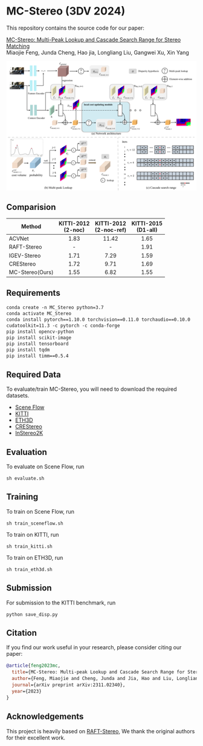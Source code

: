 # MC-Stereo (3DV 2024)

This repository contains the source code for our paper:

[MC-Stereo: Multi-Peak Lookup and Cascade Search Range for Stereo Matching](https://arxiv.org/pdf/2311.02340.pdf)<br/>
Miaojie Feng, Junda Cheng, Hao jia, Longliang Liu, Gangwei Xu, Xin Yang<br/>

<img src="./images/MC-Stereo.png">

[//]: # (<img src="./images/vis_kitti.png">)

## Comparision

| Method          | KITTI-2012<br>(2-noc) | KITTI-2012<br>(2-noc-ref) | KITTI-2015<br>(D1-all) |
| --------------- |:---------------------:|:-------------------------:|:----------------------:|
| ACVNet          | 1.83                  | 11.42                     | 1.65                   |
| RAFT-Stereo     | -                     | -                         | 1.91                   |
| IGEV-Stereo     | 1.71                  | 7.29                      | 1.59                   |
| CREStereo       | 1.72                  | 9.71                      | 1.69                   |
| MC-Stereo(Ours) | 1.55                  | 6.82                      | 1.55                   |

## Requirements

```
conda create -n MC_Stereo python=3.7
conda activate MC_Stereo
conda install pytorch==1.10.0 torchvision==0.11.0 torchaudio==0.10.0 cudatoolkit=11.3 -c pytorch -c conda-forge
pip install opencv-python
pip install scikit-image
pip install tensorboard
pip install tqdm
pip install timm==0.5.4
```

## Required Data

To evaluate/train MC-Stereo, you will need to download the required datasets.

* [Scene Flow](https://lmb.informatik.uni-freiburg.de/resources/datasets/SceneFlowDatasets.en.html)
* [KITTI](http://www.cvlibs.net/datasets/kitti/eval_scene_flow.php?benchmark=stereo)
* [ETH3D](https://www.eth3d.net/datasets#low-res-two-view-test-data)
* [CREStereo](https://github.com/megvii-research/CREStereo/tree/master)
* [InStereo2K](https://github.com/YuhuaXu/StereoDataset)

## Evaluation

To evaluate on Scene Flow, run

```Shell
sh evaluate.sh
```

## Training

To train on Scene Flow, run

```Shell
sh train_sceneflow.sh
```

To train on KITTI, run

```Shell
sh train_kitti.sh
```

To train on ETH3D, run

```Shell
sh train_eth3d.sh
```

## Submission

For submission to the KITTI benchmark, run

```Shell
python save_disp.py
```

## Citation

If you find our work useful in your research, please consider citing our paper:

```bibtex
@article{feng2023mc,
  title={MC-Stereo: Multi-peak Lookup and Cascade Search Range for Stereo Matching},
  author={Feng, Miaojie and Cheng, Junda and Jia, Hao and Liu, Longliang and Xu, Gangwei and Yang, Xin},
  journal={arXiv preprint arXiv:2311.02340},
  year={2023}
}
```

## Acknowledgements

This project is heavily based on [RAFT-Stereo](https://github.com/princeton-vl/RAFT-Stereo), We thank the original authors for their excellent work.
